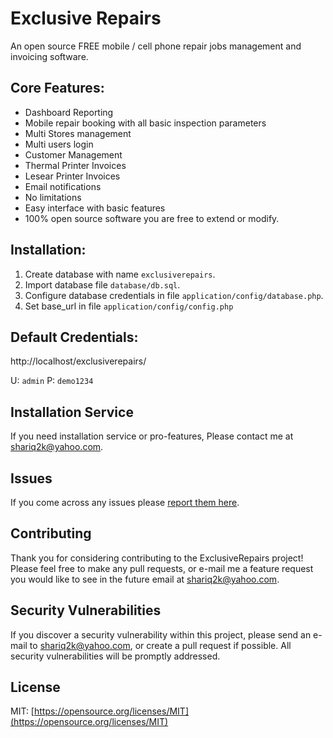 # Exclusive Repairs
An open source FREE mobile / cell phone repair jobs management and invoicing software. 

## Core Features:
* Dashboard Reporting
* Mobile repair booking with all basic inspection parameters
* Multi Stores management
* Multi users login
* Customer Management
* Thermal Printer Invoices
* Lesear Printer Invoices
* Email notifications
* No limitations
* Easy interface with basic features
* 100% open source software you are free to extend or modify.


## Installation:
1. Create database with name `exclusiverepairs`.
2. Import database file `database/db.sql`.
3. Configure database credentials in file `application/config/database.php`.
4. Set base_url in file `application/config/config.php`

## Default Credentials:
http://localhost/exclusiverepairs/

U: `admin`
P: `demo1234`

## Installation Service
If you need installation service or pro-features, Please contact me at shariq2k@yahoo.com.

## Issues

If you come across any issues please [report them here](https://github.com/muhammad-shariq/exclusiverepairs/issues).

## Contributing

Thank you for considering contributing to the ExclusiveRepairs project! Please feel free to make any pull requests, or e-mail me a feature request you would like to see in the future email at shariq2k@yahoo.com.

## Security Vulnerabilities

If you discover a security vulnerability within this project, please send an e-mail to shariq2k@yahoo.com, or create a pull request if possible. All security vulnerabilities will be promptly addressed.

## License

MIT: [https://opensource.org/licenses/MIT](https://opensource.org/licenses/MIT)